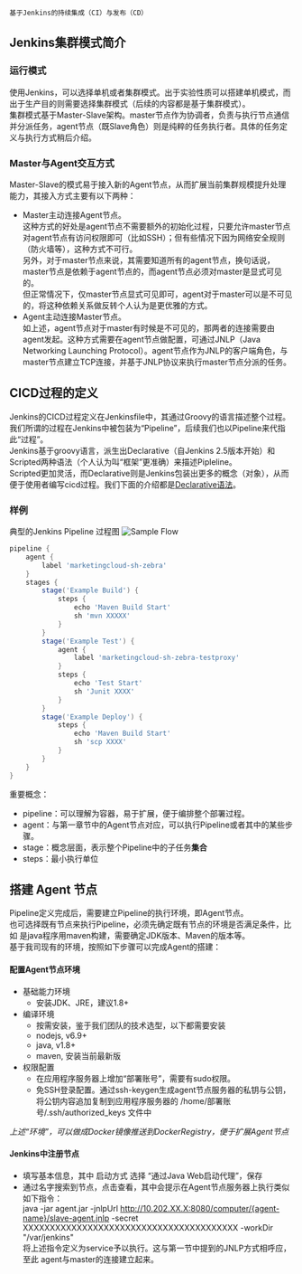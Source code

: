 `基于Jenkins的持续集成（CI）与发布（CD）`
## Jenkins集群模式简介
### 运行模式
使用Jenkins，可以选择单机或者集群模式。出于实验性质可以搭建单机模式，而出于生产目的则需要选择集群模式（后续的内容都是基于集群模式）。  
集群模式基于Master-Slave架构。master节点作为协调者，负责与执行节点通信并分派任务，agent节点（既Slave角色）则是纯粹的任务执行者。具体的任务定义与执行方式稍后介绍。

### Master与Agent交互方式
Master-Slave的模式易于接入新的Agent节点，从而扩展当前集群规模提升处理能力，其接入方式主要有以下两种：  
+ Master主动连接Agent节点。  
这种方式的好处是agent节点不需要额外的初始化过程，只要允许master节点对agent节点有访问权限即可（比如SSH）；但有些情况下因为网络安全规则（防火墙等），这种方式不可行。  
另外，对于master节点来说，其需要知道所有的agent节点，换句话说，master节点是依赖于agent节点的，而agent节点必须对master是显式可见的。  
但正常情况下，仅master节点显式可见即可，agent对于master可以是不可见的，将这种依赖关系做反转个人认为是更优雅的方式。
+ Agent主动连接Master节点。  
如上述，agent节点对于master有时候是不可见的，那两者的连接需要由agent发起。这种方式需要在agent节点做配置，可通过JNLP（Java Networking Launching Protocol）。agent节点作为JNLP的客户端角色，与master节点建立TCP连接，并基于JNLP协议来执行master节点分派的任务。

## CICD过程的定义
Jenkins的CICD过程定义在Jenkinsfile中，其通过Groovy的语言描述整个过程。我们所谓的过程在Jenkins中被包装为“Pipeline”，后续我们也以Pipeline来代指此“过程”。  
Jenkins基于groovy语言，派生出Declarative（自Jenkins 2.5版本开始）和Scripted两种语法（个人认为叫“框架”更准确）来描述Pipleline。  
Scripted更加灵活，而Declarative则是Jenkins包装出更多的概念（对象），从而便于使用者编写cicd过程。我们下面的介绍都是[Declarative语法](https://jenkins.io/doc/book/pipeline/syntax/#declarative-pipeline)。  
### 样例
典型的Jenkins Pipeline 过程图
![Sample Flow](https://jenkins.io/doc/book/resources/pipeline/realworld-pipeline-flow.png)

```Groovy
pipeline {
    agent {
        label 'marketingcloud-sh-zebra'
    } 
    stages {
        stage('Example Build') {
            steps {
                echo 'Maven Build Start'
                sh 'mvn XXXXX'
            }
        }
        stage('Example Test') {
            agent { 
                label 'marketingcloud-sh-zebra-testproxy'
            }
            steps {
                echo 'Test Start'
                sh 'Junit XXXX'
            }
        }
        stage('Example Deploy') {
            steps {
                echo 'Maven Build Start'
                sh 'scp XXXX'
            }
        }
    }
}
```

重要概念：
+ pipeline：可以理解为容器，易于扩展，便于编排整个部署过程。
+ agent：与第一章节中的Agent节点对应，可以执行Pipeline或者其中的某些步骤。
+ stage：概念层面，表示整个Pipeline中的子任务**集合**
+ steps：最小执行单位

## 搭建 Agent 节点
Pipeline定义完成后，需要建立Pipeline的执行环境，即Agent节点。  
也可选择既有节点来执行Pipeline，必须先确定既有节点的环境是否满足条件，比如 是java程序用maven构建，需要确定JDK版本、Maven的版本等。  
基于我司现有的环境，按照如下步骤可以完成Agent的搭建：

#### 配置Agent节点环境

+ 基础能力环境
  - 安装JDK、JRE，建议1.8+
+ 编译环境
  + 按需安装，鉴于我们团队的技术选型，以下都需要安装
  + nodejs, v6.9+
  + java, v1.8+
  + maven, 安装当前最新版
+ 权限配置
  + 在应用程序服务器上增加“部署账号”，需要有sudo权限。
  + 免SSH登录配置。通过ssh-keygen生成agent节点服务器的私钥与公钥，将公钥内容追加复制到应用程序服务器的 /home/部署账号/.ssh/authorized_keys 文件中

*上述“环境”，可以做成Docker镜像推送到DockerRegistry，便于扩展Agent节点*

#### Jenkins中注册节点
+ 填写基本信息，其中 启动方式 选择 “通过Java Web启动代理”，保存
+ 通过名字搜索到节点，点击查看，其中会提示在Agent节点服务器上执行类似如下指令：  
java -jar agent.jar -jnlpUrl http://10.202.XX.X:8080/computer/{agent-name}/slave-agent.jnlp -secret XXXXXXXXXXXXXXXXXXXXXXXXXXXXXXXXXXXXXXXX -workDir "/var/jenkins"  
将上述指令定义为service予以执行。这与第一节中提到的JNLP方式相呼应，至此 agent与master的连接建立起来。